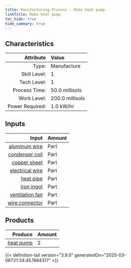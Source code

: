 ```yaml
---
title: Manufacturing Process - Make heat pump
linkTitle: Make heat pump
toc_hide: true
hide_summary: true
---
```

<!-- This is generated by the MarsSim HelpGenertor, do not edit. -->


## Characteristics

| Attribute      | Value |
|--------:|:------|
|Type:|Manufacture|
|Skill Level:|1|
|Tech Level:|1|
|Process Time:|50.0 millisols|
|Work Level:|200.0 millisols|
|Power Required:|1.0 kW/hr|

## Inputs

| Input      | Amount |
|--------:|:------|
|[aluminum wire](/docs/definitions/part/aluminum-wire)|Part|1|
|[condenser coil](/docs/definitions/part/condenser-coil)|Part|1|
|[copper sheet](/docs/definitions/part/copper-sheet)|Part|1|
|[electrical wire](/docs/definitions/part/electrical-wire)|Part|1|
|[heat pipe](/docs/definitions/part/heat-pipe)|Part|2|
|[iron ingot](/docs/definitions/part/iron-ingot)|Part|1|
|[ventilation fan](/docs/definitions/part/ventilation-fan)|Part|1|
|[wire connector](/docs/definitions/part/wire-connector)|Part|5|

## Products


| Produce      | Amount |
|--------:|:------|
|[heat pump](/docs/definitions/part/heat-pump)|2|



{{< definition-tail version="3.9.0" generatedOn="2025-03-08T21:34:45.1684317" >}}



